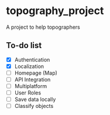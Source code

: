 
# topography_project

A project to help topographers

## To-do list

- [x] Authentication
- [x] Localization
- [ ] Homepage (Map)
- [ ] API Integration
- [ ] Multiplatform
- [ ] User Roles
- [ ] Save data locally
- [ ] Classify objects
